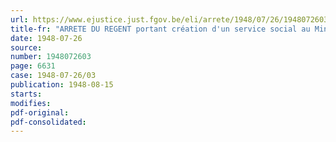 ```yaml
---
url: https://www.ejustice.just.fgov.be/eli/arrete/1948/07/26/1948072603/justel
title-fr: "ARRETE DU REGENT portant création d'un service social au Ministère de l'Instruction publique"
date: 1948-07-26
source:
number: 1948072603
page: 6631
case: 1948-07-26/03
publication: 1948-08-15
starts:
modifies:
pdf-original:
pdf-consolidated:
---
```


